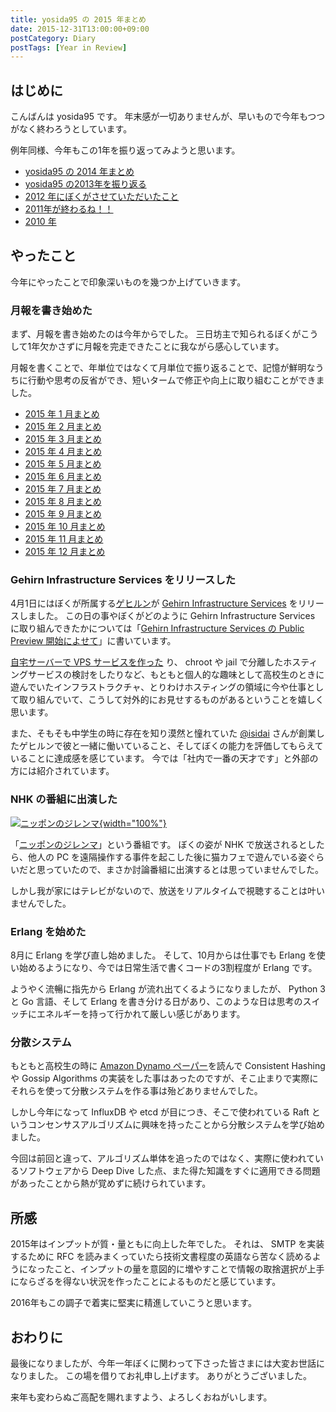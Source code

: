 ```yaml
---
title: yosida95 の 2015 年まとめ
date: 2015-12-31T13:00:00+09:00
postCategory: Diary
postTags: [Year in Review]
---
```


## はじめに

こんばんは yosida95 です。
年末感が一切ありませんが、早いもので今年もつつがなく終わろうとしています。

例年同様、今年もこの1年を振り返ってみようと思います。

- [yosida95 の 2014 年まとめ](/2014/12/29/130000.html)
- [yosida95 の2013年を振り返る](/2013/12/31/111207.html)
- [2012 年にぼくがさせていただいたこと](/2013/01/01/005050.html)
- [2011年が終わるね！！](/2011/12/31/235927.html)
- [2010 年](/2010/12/31/115758.html)

## やったこと

今年にやったことで印象深いものを幾つか上げていきます。

### 月報を書き始めた

まず、月報を書き始めたのは今年からでした。
三日坊主で知られるぼくがこうして1年欠かさずに月報を完走できたことに我ながら感心しています。

月報を書くことで、年単位ではなくて月単位で振り返ることで、記憶が鮮明なうちに行動や思考の反省ができ、短いタームで修正や向上に取り組むことができました。

- [2015 年 1 月まとめ](/2015/02/02/122434.html)
- [2015 年 2 月まとめ](/2015/03/04/110000.html)
- [2015 年 3 月まとめ](/2015/03/31/110000.html)
- [2015 年 4 月まとめ](/2015/04/30/130000.html)
- [2015 年 5 月まとめ](/2015/05/31/123000.html)
- [2015 年 6 月まとめ](/2015/06/30/113000.html)
- [2015 年 7 月まとめ](/2015/07/31/220000.html)
- [2015 年 8 月まとめ](/2015/08/31/120000.html)
- [2015 年 9 月まとめ](/2015/09/30/120000.html)
- [2015 年 10 月まとめ](/2015/10/31/200000.html)
- [2015 年 11 月まとめ](/2015/11/30/memoir-201511.html)
- [2015 年 12 月まとめ](/2015/12/31/monthly_report.html)

### Gehirn Infrastructure Services をリリースした

4月1日にはぼくが所属する[ゲヒルン](https://www.gehirn.co.jp)が [Gehirn Infrastructure Services](https://www.gehirn.jp/gis/) をリリースしました。
この日の事やぼくがどのように Gehirn Infrastructure Services に取り組んできたかについては「[Gehirn Infrastructure Services の Public Preview 開始によせて](/2015/04/01/173000.html)」に書いています。

[自宅サーバーで VPS サービスを作った](https://youtu.be/tOWZB9tFgu8) り、 chroot や jail で分離したホスティングサービスの検討をしたりなど、もともと個人的な趣味として高校生のときに遊んでいたインフラストラクチャ、とりわけホスティングの領域に今や仕事として取り組んでいて、こうして対外的にお見せするものがあるということを嬉しく思います。

また、そもそも中学生の時に存在を知り漠然と憧れていた [@isidai](https://twitter.com/isidai) さんが創業したゲヒルンで彼と一緒に働いていること、そしてぼくの能力を評価してもらえていることに達成感を感じています。
今では「社内で一番の天才です」と外部の方には紹介されています。

### NHK の番組に出演した

[![ニッポンのジレンマ](https://yosida95.com/photos/32xZE.resized.png){width="100%"}](http://yosida95.com/photos/32xZE.raw.png)

「[ニッポンのジレンマ](http://www.nhk.or.jp/jirenma/20150829.html)」という番組です。
ぼくの姿が NHK で放送されるとしたら、他人の PC を遠隔操作する事件を起こした後に猫カフェで遊んでいる姿ぐらいだと思っていたので、まさか討論番組に出演するとは思っていませんでした。

しかし我が家にはテレビがないので、放送をリアルタイムで視聴することは叶いませんでした。

### Erlang を始めた

8月に Erlang を学び直し始めました。
そして、10月からは仕事でも Erlang を使い始めるようになり、今では日常生活で書くコードの3割程度が Erlang です。

ようやく流暢に指先から Erlang が流れ出てくるようになりましたが、 Python 3 と Go 言語、そして Erlang を書き分ける日があり、このような日は思考のスイッチにエネルギーを持って行かれて厳しい感じがあります。

### 分散システム

もともと高校生の時に [Amazon Dynamo ペーパー](http://www.allthingsdistributed.com/files/amazon-dynamo-sosp2007.pdf)を読んで Consistent Hashing や Gossip Algorithms の実装をした事はあったのですが、そこ止まりで実際にそれらを使って分散システムを作る事は殆どありませんでした。

しかし今年になって InfluxDB や etcd が目につき、そこで使われている Raft というコンセンサスアルゴリズムに興味を持ったことから分散システムを学び始めました。

今回は前回と違って、アルゴリズム単体を追ったのではなく、実際に使われているソフトウェアから Deep Dive した点、また得た知識をすぐに適用できる問題があったことから熱が覚めずに続けられています。

## 所感

2015年はインプットが質・量ともに向上した年でした。
それは、 SMTP を実装するために RFC を読みまくっていたら技術文書程度の英語なら苦なく読めるようになったこと、インプットの量を意図的に増やすことで情報の取捨選択が上手にならざるを得ない状況を作ったことによるものだと感じています。

2016年もこの調子で着実に堅実に精進していこうと思います。

## おわりに

最後になりましたが、今年一年ぼくに関わって下さった皆さまには大変お世話になりました。
この場を借りてお礼申し上げます。
ありがとうございました。

来年も変わらぬご高配を賜れますよう、よろしくおねがいします。

